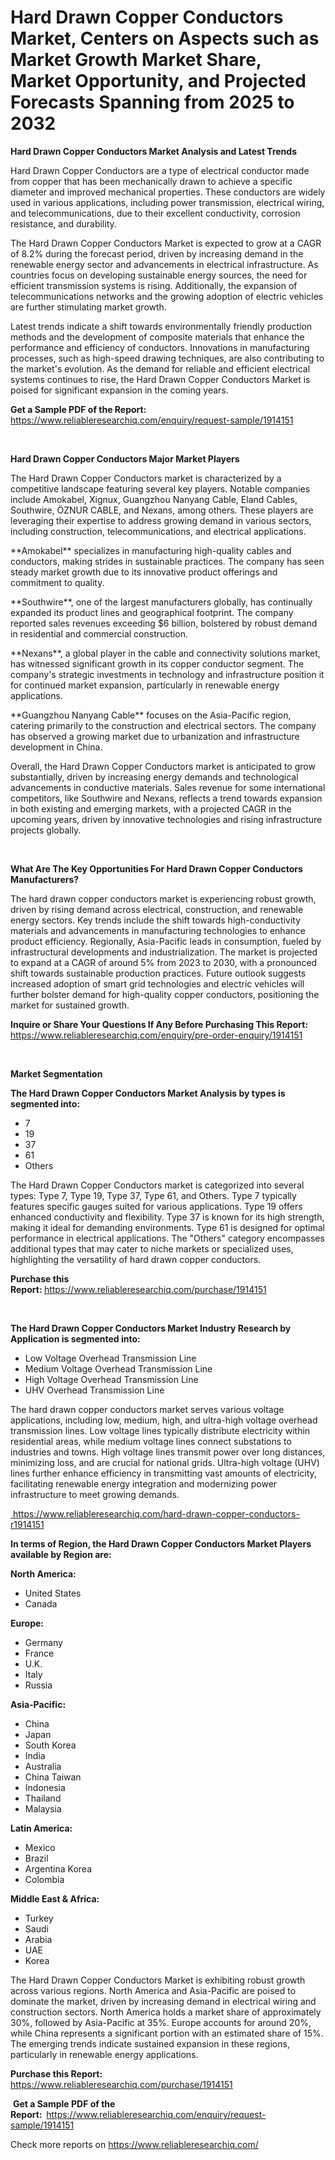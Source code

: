 <p><h1>Hard Drawn Copper Conductors Market, Centers on Aspects such as Market Growth Market Share, Market Opportunity, and Projected Forecasts Spanning from 2025 to 2032</h1></p><p><strong>Hard Drawn Copper Conductors Market Analysis and Latest Trends</strong></p>
<p><p>Hard Drawn Copper Conductors are a type of electrical conductor made from copper that has been mechanically drawn to achieve a specific diameter and improved mechanical properties. These conductors are widely used in various applications, including power transmission, electrical wiring, and telecommunications, due to their excellent conductivity, corrosion resistance, and durability.</p><p>The Hard Drawn Copper Conductors Market is expected to grow at a CAGR of 8.2% during the forecast period, driven by increasing demand in the renewable energy sector and advancements in electrical infrastructure. As countries focus on developing sustainable energy sources, the need for efficient transmission systems is rising. Additionally, the expansion of telecommunications networks and the growing adoption of electric vehicles are further stimulating market growth.</p><p>Latest trends indicate a shift towards environmentally friendly production methods and the development of composite materials that enhance the performance and efficiency of conductors. Innovations in manufacturing processes, such as high-speed drawing techniques, are also contributing to the market's evolution. As the demand for reliable and efficient electrical systems continues to rise, the Hard Drawn Copper Conductors Market is poised for significant expansion in the coming years.</p></p>
<p><strong>Get a Sample PDF of the Report:&nbsp;</strong> <a href="https://www.reliableresearchiq.com/enquiry/request-sample/1914151?utm_campaign=2222&utm_medium=2&utm_source=Github&utm_content=ia&utm_term=04022025&utm_id=hard-drawn-copper-conductors">https://www.reliableresearchiq.com/enquiry/request-sample/1914151</a></p>
<p>&nbsp;</p>
<p><strong>Hard Drawn Copper Conductors Major Market Players</strong></p>
<p><p>The Hard Drawn Copper Conductors market is characterized by a competitive landscape featuring several key players. Notable companies include Amokabel, Xignux, Guangzhou Nanyang Cable, Eland Cables, Southwire, ÖZNUR CABLE, and Nexans, among others. These players are leveraging their expertise to address growing demand in various sectors, including construction, telecommunications, and electrical applications.</p><p>**Amokabel** specializes in manufacturing high-quality cables and conductors, making strides in sustainable practices. The company has seen steady market growth due to its innovative product offerings and commitment to quality.</p><p>**Southwire**, one of the largest manufacturers globally, has continually expanded its product lines and geographical footprint. The company reported sales revenues exceeding $6 billion, bolstered by robust demand in residential and commercial construction.</p><p>**Nexans**, a global player in the cable and connectivity solutions market, has witnessed significant growth in its copper conductor segment. The company's strategic investments in technology and infrastructure position it for continued market expansion, particularly in renewable energy applications.</p><p>**Guangzhou Nanyang Cable** focuses on the Asia-Pacific region, catering primarily to the construction and electrical sectors. The company has observed a growing market due to urbanization and infrastructure development in China.</p><p>Overall, the Hard Drawn Copper Conductors market is anticipated to grow substantially, driven by increasing energy demands and technological advancements in conductive materials. Sales revenue for some international competitors, like Southwire and Nexans, reflects a trend towards expansion in both existing and emerging markets, with a projected CAGR in the upcoming years, driven by innovative technologies and rising infrastructure projects globally.</p></p>
<p>&nbsp;</p>
<p><strong>What Are The Key Opportunities For Hard Drawn Copper Conductors Manufacturers?</strong></p>
<p><p>The hard drawn copper conductors market is experiencing robust growth, driven by rising demand across electrical, construction, and renewable energy sectors. Key trends include the shift towards high-conductivity materials and advancements in manufacturing technologies to enhance product efficiency. Regionally, Asia-Pacific leads in consumption, fueled by infrastructural developments and industrialization. The market is projected to expand at a CAGR of around 5% from 2023 to 2030, with a pronounced shift towards sustainable production practices. Future outlook suggests increased adoption of smart grid technologies and electric vehicles will further bolster demand for high-quality copper conductors, positioning the market for sustained growth.</p></p>
<p><strong>Inquire or Share Your Questions If Any Before Purchasing This Report:</strong> <a href="https://www.reliableresearchiq.com/enquiry/pre-order-enquiry/1914151?utm_campaign=2222&utm_medium=2&utm_source=Github&utm_content=ia&utm_term=04022025&utm_id=hard-drawn-copper-conductors">https://www.reliableresearchiq.com/enquiry/pre-order-enquiry/1914151</a></p>
<p>&nbsp;</p>
<p><strong>Market Segmentation</strong></p>
<p><strong>The Hard Drawn Copper Conductors Market Analysis by types is segmented into:</strong></p>
<p><ul><li>7</li><li>19</li><li>37</li><li>61</li><li>Others</li></ul></p>
<p><p>The Hard Drawn Copper Conductors market is categorized into several types: Type 7, Type 19, Type 37, Type 61, and Others. Type 7 typically features specific gauges suited for various applications. Type 19 offers enhanced conductivity and flexibility. Type 37 is known for its high strength, making it ideal for demanding environments. Type 61 is designed for optimal performance in electrical applications. The "Others" category encompasses additional types that may cater to niche markets or specialized uses, highlighting the versatility of hard drawn copper conductors.</p></p>
<p><strong>Purchase this Report:&nbsp;</strong><a href="https://www.reliableresearchiq.com/purchase/1914151?utm_campaign=2222&utm_medium=2&utm_source=Github&utm_content=ia&utm_term=04022025&utm_id=hard-drawn-copper-conductors">https://www.reliableresearchiq.com/purchase/1914151</a></p>
<p>&nbsp;</p>
<p><strong>The Hard Drawn Copper Conductors Market Industry Research by Application is segmented into:</strong></p>
<p><ul><li>Low Voltage Overhead Transmission Line</li><li>Medium Voltage Overhead Transmission Line</li><li>High Voltage Overhead Transmission Line</li><li>UHV Overhead Transmission Line</li></ul></p>
<p><p>The hard drawn copper conductors market serves various voltage applications, including low, medium, high, and ultra-high voltage overhead transmission lines. Low voltage lines typically distribute electricity within residential areas, while medium voltage lines connect substations to industries and towns. High voltage lines transmit power over long distances, minimizing loss, and are crucial for national grids. Ultra-high voltage (UHV) lines further enhance efficiency in transmitting vast amounts of electricity, facilitating renewable energy integration and modernizing power infrastructure to meet growing demands.</p></p>
<p><a href="https://www.reliableresearchiq.com/hard-drawn-copper-conductors-r1914151?utm_campaign=2222&utm_medium=2&utm_source=Github&utm_content=ia&utm_term=04022025&utm_id=hard-drawn-copper-conductors">&nbsp;https://www.reliableresearchiq.com/hard-drawn-copper-conductors-r1914151</a></p>
<p><strong>In terms of Region, the Hard Drawn Copper Conductors Market Players available by Region are:</strong></p>
<p>
    <p> <strong> North America: </strong>
        <ul>
            <li>United States</li>
            <li>Canada</li>
        </ul>
        </p> 
    <p> <strong> Europe: </strong>
        <ul>
            <li>Germany</li>
            <li>France</li>
            <li>U.K.</li>
            <li>Italy</li>
            <li>Russia</li>
        </ul>
        </p> 
    <p> <strong> Asia-Pacific: </strong>
        <ul>
            <li>China</li>
            <li>Japan</li>
            <li>South Korea</li>
            <li>India</li>
            <li>Australia</li>
            <li>China Taiwan</li>
            <li>Indonesia</li>
            <li>Thailand</li>
            <li>Malaysia</li>
        </ul>
        </p> 
    <p> <strong> Latin America: </strong>
        <ul>
            <li>Mexico</li>
            <li>Brazil</li>
            <li>Argentina Korea</li>
            <li>Colombia</li>
        </ul>
        </p> 
    <p> <strong> Middle East & Africa: </strong>
        <ul>
            <li>Turkey</li>
            <li>Saudi</li>
            <li>Arabia</li>
            <li>UAE</li>
            <li>Korea</li>
        </ul>
    </p>
    </p>
<p><p>The Hard Drawn Copper Conductors Market is exhibiting robust growth across various regions. North America and Asia-Pacific are poised to dominate the market, driven by increasing demand in electrical wiring and construction sectors. North America holds a market share of approximately 30%, followed by Asia-Pacific at 35%. Europe accounts for around 20%, while China represents a significant portion with an estimated share of 15%. The emerging trends indicate sustained expansion in these regions, particularly in renewable energy applications.</p></p>
<p><strong>Purchase this Report: </strong><a href="https://www.reliableresearchiq.com/purchase/1914151?utm_campaign=2222&utm_medium=2&utm_source=Github&utm_content=ia&utm_term=04022025&utm_id=hard-drawn-copper-conductors">https://www.reliableresearchiq.com/purchase/1914151</a></p>
<p>&nbsp;<strong>Get a Sample PDF of the Report:&nbsp;&nbsp;</strong><a href="https://www.reliableresearchiq.com/enquiry/request-sample/1914151?utm_campaign=2222&utm_medium=2&utm_source=Github&utm_content=ia&utm_term=04022025&utm_id=hard-drawn-copper-conductors">https://www.reliableresearchiq.com/enquiry/request-sample/1914151</a></p>
<p><strong></strong></p>
<p>Check more reports on <a href="https://www.reliableresearchiq.com/?utm_campaign=2222&utm_medium=2&utm_source=Github&utm_content=ia&utm_term=04022025&utm_id=hard-drawn-copper-conductors">https://www.reliableresearchiq.com/</a></p>